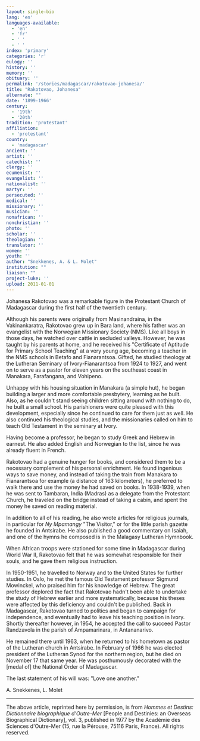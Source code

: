 ```yaml
---
layout: single-bio
lang: 'en'
languages-available:
  - 'en'
  - 'fr'
  - ' '
  - ' '
index: 'primary'
categories: 'r'
eulogy: ''
history: ''
memory: ''
obituary: ''
permalink: '/stories/madagascar/rakotovao-johanesa/'
title: "Rakotovao, Johanesa"
alternate: ""
date: '1899-1966'
century:
  - '19th'
  - '20th'
tradition: 'protestant'
affiliation:
  - 'protestant'
country:
  - 'madagascar'
ancient: ''
artist: ''
catechist: ''
clergy: ''
ecumenist: ''
evangelist: ''
nationalist: ''
martyr: ''
persecuted: ''
medical: ''
missionary: ''
musician: ''
nonafrican: ''
nonchristian: ''
photo: ''
scholar: ''
theologian: ''
translator: ''
women: ''
youth: ''
author: "Snekkenes, A. & L. Molet"
institution: ""
liaison: ""
project-luke: ''
upload: 2011-01-01
---
```




Johanesa Rakotovao was a remarkable figure in the Protestant Church of Madagascar during the first half of the twentieth century.

Although his parents were originally from Masinandraina, in the Vakinankaratra, Rakotovao grew up in Bara land, where his father was an evangelist with the Norwegian Missionary Society (NMS). Like all boys in those days, he watched over cattle in secluded valleys. However, he was taught by his parents at home, and he received his "Certificate of Aptitude for Primary School Teaching" at a very young age, becoming a teacher in the NMS schools in Betafo and Fianarantsoa. Gifted, he studied theology at the Lutheran Seminary of Ivory-Fianarantsoa from 1924 to 1927, and went on to serve as a pastor for eleven years on the southeast coast in Manakara, Farafangana, and Vohipeno.

Unhappy with his housing situation in Manakara (a simple hut), he began building a larger and more comfortable presbytery, learning as he built. Also, as he couldn't stand seeing children sitting around with nothing to do, he built a small school. His parishioners were quite pleased with this development, especially since he continued to care for them just as well. He also continued his theological studies, and the missionaries called on him to teach Old Testament in the seminary at Ivory.

Having become a professor, he began to study Greek and Hebrew in earnest. He also added English and Norwegian to the list, since he was already fluent in French.

Rakotovao had a genuine hunger for books, and considered them to be a necessary complement of his personal enrichment. He found ingenious ways to save money, and instead of taking the train from Manakara to Fianarantsoa for example (a distance of 163 kilometers), he preferred to walk there and use the money he had saved on books. In 1938-1939, when he was sent to Tambaran, India (Madras) as a delegate from the Protestant Church, he traveled on the bridge instead of taking a cabin, and spent the money he saved on reading material.

In addition to all of his reading, he also wrote articles for religious journals, in particular for *Ny Mpamangy* "The Visitor," or for the little parish gazette he founded in Antsirabe. He also published a good commentary on Isaiah, and one of the hymns he composed is in the Malagasy Lutheran Hymnbook.

When African troops were stationed for some time in Madagascar during World War II, Rakotovao felt that he was somewhat responsible for their souls, and he gave them religious instruction.

In 1950-1951, he travelled to Norway and to the United States for further studies. In Oslo, he met the famous Old Testament professor Sigmund Mowinckel, who praised him for his knowledge of Hebrew. The great professor deplored the fact that Rakotovao hadn't been able to undertake the study of Hebrew earlier and more systematically, because his theses were affected by this deficiency and couldn't be published. Back in Madagascar, Rakotovao turned to politics and began to campaign for independence, and eventually had to leave his teaching position in Ivory. Shortly thereafter however, in 1954, he accepted the call to succeed Pastor Randzavola in the parish of Ampamarinara, in Antananarivo.

He remained there until 1963, when he returned to his hometown as pastor of the Lutheran church in Antsirabe. In February of 1966 he was elected president of the Lutheran Synod for the northern region, but he died on November 17 that same year. He was posthumously decorated with the [medal of] the National Order of Madagascar.

The last statement of his will was: "Love one another."

A. Snekkenes, L. Molet

---

The above article, reprinted here by permission, is from *Hommes et Destins: Dictionnaire biographique d'Outre-Mer* [People and Destinies: an Overseas Biographical Dictionary], vol. 3, published in 1977 by the Académie des Sciences d'Outre-Mer (15, rue la Pérouse, 75116 Paris, France). All rights reserved.